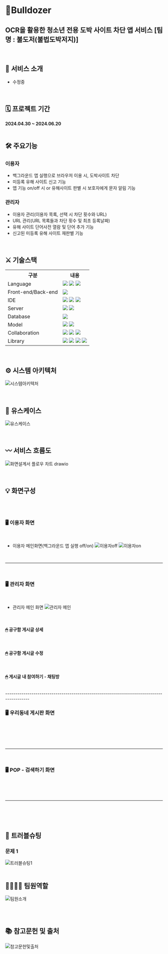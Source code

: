 # 🚧Bulldozer
## OCR을 활용한 청소년 전용 도박 사이트 차단 앱 서비스 [팀명 : 불도저(불법도박저지)]
<br>

## 🚦 서비스 소개
* 수정중
<br>

## 🗓 프로젝트 기간
**2024.04.30 ~ 2024.06.20**
<br>
<br>
## 🛠 주요기능
### 이용자
* 백그라운드 앱 실행으로 브라우저 이용 시, 도박사이트 차단
* 미등록 유해 사이트 신고 기능
* 앱 기능 on/off 시 or 유해사이트 판별 시 보호자에게 문자 알림 기능
### 관리자
* 이용자 관리(이용자 목록, 선택 시 차단 횟수와 URL) 
* URL 관리(URL 목록들과 차단 횟수 및 최초 등록날짜)
* 유해 사이트 단어사전 열람 및 단어 추가 기능
* 신고된 미등록 유해 사이트 재판별 기능
<br>

## ⚔ 기술스택
<table>
    <tr>
        <th>구분</th>
        <th>내용</th>
    </tr>
    <tr>
        <td>Language</td>
        <td>
            <img src="https://img.shields.io/badge/Kotlin-7F52FF?style=for-the-badge&logo=Kotlin&logoColor=white"/>
            <img src="https://img.shields.io/badge/dart-#0175C2?style=for-the-badge&logo=dart&logoColor=white"/>
            <img src="https://img.shields.io/badge/Python-3776AB?style=for-the-badge&logo=Python&logoColor=white"/> 
        </td>
    </tr>
    <tr>
        <td>Front-end/Back-end</td>
        <td>
            <img src="https://img.shields.io/badge/Flutter-02569B?style=flat-square&logo=flutter&logoColor=white"/>
        </td>
    </tr>
    <tr>
        <td>IDE</td>
        <td>
          <img src="https://img.shields.io/badge/Android Studio-3DDC84?style=flat-square&logo=Android Studio&logoColor=white"/>
          <img src="https://img.shields.io/badge/VSCode-007ACC?style=for-the-badge&logo=VisualStudioCode&logoColor=white"/>
          <img src="https://img.shields.io/badge/Jupyter-F37626?style=for-the-badge&logo=Jupyter&logoColor=white"/>
        </td>
    </tr>
    <tr>
        <td>Server</td>
        <td>
          <img src="https://img.shields.io/badge/Flask-000000?style=for-the-badge&logo=Flask&logoColor=white"/>
          <img src="https://img.shields.io/badge/ngrok-#1F1E37?style=for-the-badge&logo=ngrok&logoColor=white"/> 
        </td>
    </tr>
    <tr>
        <td>Database</td>
        <td>
            <img src="https://img.shields.io/badge/MySQL-4479A1?style=for-the-badge&logo=MySQL&logoColor=white"/> 
        </td>
    </tr>
    <tr>
         <td>Model</td>
         <td>
             <img src="https://img.shields.io/badge/EasyOCR-#0099B0?style=for-the-badge&logo=EasyOCR&logoColor=white"/>
             <img src="https://img.shields.io/badge/opencv-#5C3EE8?style=for-the-badge&logo=opencv&logoColor=white"/> 
         </td>
    </tr>
    <tr>
        <td>Collaboration</td>
        <td>
            <img src="https://img.shields.io/badge/Git-F05032?style=for-the-badge&logo=Git&logoColor=white"/>
            <img src="https://img.shields.io/badge/GitHub-181717?style=for-the-badge&logo=GitHub&logoColor=white"/>
            <img src="https://img.shields.io/badge/Miro-#050038?style=for-the-badge&logo=Miro&logoColor=white"/>
        </td>
    </tr>
      <tr>
        <td>Library</td>
        <td>
            <img src="https://img.shields.io/badge/openai-#412991?style=for-the-badge&logo=openai&logoColor=black">
            <img src="https://img.shields.io/badge/naver-#03C75A?style=for-the-badge&logo=Naver Open Api&logoColor=white">
            <img src="https://img.shields.io/badge/Firebase-FFCA28?style=flat-square&logo=firebase&logoColor=black"/>
            <img src="https://img.shields.io/badge/google-#4285F4?style=for-the-badge&logo=Google Vision&logoColor=white"/> 
        </td>
    </tr>
</table>

<br>

## ⚙ 시스템 아키텍처
![시스템아키텍처](https://github.com/2021-SMHRD-KDT-AI-17/Bulldozer/assets/157380359/634ba724-702f-42e2-bdc5-3c069e093ffe)



<br>

## 📝 유스케이스
![유스케이스](https://github.com/2021-SMHRD-KDT-AI-17/Bulldozer/assets/157380359/d02aafb3-f793-42c2-a855-eca106346561)



<br>

## 〰 서비스 흐름도
![화면설계서 플로우 차트 drawio](https://github.com/2021-SMHRD-KDT-AI-17/Bulldozer/assets/157380359/d91c8e90-541a-4842-8e93-01b2dc0a2d66)



<br>

## 💡 화면구성
<br>
<br>

### 🖥 이용자 화면
<br>

* 이용자 메인화면(백그라운드 앱 실행 off/on)
![이용자off](https://github.com/2021-SMHRD-KDT-AI-17/Bulldozer/assets/157380359/fb249e0f-ba3e-45a2-8e75-e81f421ab98f)
![이용자on](https://github.com/2021-SMHRD-KDT-AI-17/Bulldozer/assets/157380359/9dbdec00-1882-4e54-a409-2b172dfdd4b8)

<br>

------------------------------------------------------------------------------------------
<br>

### 🖥 관리자 화면
<br>

* 관리자 메인 화면
  ![관리자 메인](https://github.com/2021-SMHRD-KDT-AI-17/Bulldozer/assets/157380359/df5b5d75-a058-4df6-95f9-2f709e2d29ad)

<br>

#### 🖱 공구함 게시글 상세


<br>

#### 🖱 공구함 게시글 수정


<br>

#### 🖱 게시글 내 참여하기 - 채팅방


<br>
------------------------------------------------------------------------------------------

<br>

### 🖥 우리동네 게시판 화면
<br>
<br>


<br>


  

<br>

------------------------------------------------------------------------------------------
<br>

### 🖥 POP - 검색하기 화면
<br>
<br>





<br>

------------------------------------------------------------------------------------------
<br>


<br>
<br>

## 🥊 트러블슈팅
### 문제 1
![트러블슈팅1](https://github.com/2021-SMHRD-KDT-AI-17/ShareByuS/assets/157354010/1ec48f2d-38a0-4b14-a6aa-e63414a025c2)
<br>
<br>


## 👨‍👩‍👧‍👦 팀원역할
![팀원소개](https://github.com/2021-SMHRD-KDT-AI-17/ShareByuS/assets/157354010/15f732f8-9c9b-4113-8a45-41d8eae7715a)

<br>
<br>

## 📚 참고문헌 및 출처
![참고문헌및출처](https://github.com/2021-SMHRD-KDT-AI-17/ShareByuS/assets/157354010/244f37f5-ef3f-437d-a2cc-d063c377331e)


